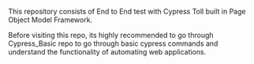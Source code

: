 This repository consists of End to End test with Cypress Toll built in Page Object Model Framework.

Before visiting this repo, its highly recommended to go through Cypress_Basic repo to go through basic cypress commands and understand the functionality of automating web applications.
